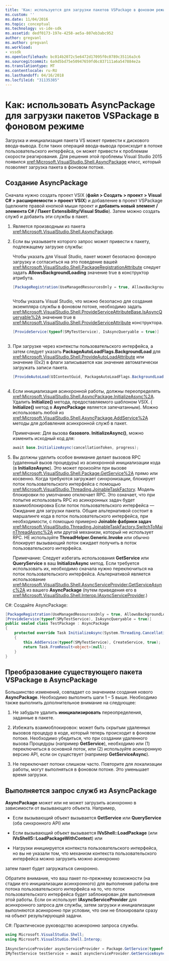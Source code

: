 ```yaml
---
title: 'Как: используется для загрузки пакетов VSPackage в фоновом режиме AsyncPackage | Документы Microsoft'
ms.custom: ''
ms.date: 11/04/2016
ms.topic: conceptual
ms.technology: vs-ide-sdk
ms.assetid: dedf0173-197e-4258-ae5a-807eb3abc952
author: gregvanl
ms.author: gregvanl
ms.workload:
- vssdk
ms.openlocfilehash: bc014b2072c5e6472d17095f0c0789c35116a3c6
ms.sourcegitcommit: 6a9d5bd75e50947659fd6c837111a6a547884e2a
ms.translationtype: MT
ms.contentlocale: ru-RU
ms.lasthandoff: 04/16/2018
ms.locfileid: "31135385"
---
```

# <a name="how-to-use-asyncpackage-to-load-vspackages-in-the-background"></a>Как: использовать AsyncPackage для загрузки пакетов VSPackage в фоновом режиме
Загрузка и инициализация пакета VS может привести к дискового ввода-вывода. Если таких операций ввода-вывода происходит в потоке пользовательского интерфейса, он может привести к проблемам скорости реагирования. Для решения этой проблемы Visual Studio 2015 появился <xref:Microsoft.VisualStudio.Shell.AsyncPackage> класс, который позволяет загрузка пакета в фоновом потоке.  
  
## <a name="creating-an-asyncpackage"></a>Создание AsyncPackage  
 Сначала нужно создать проект VSIX (**файл > Создать > проект > Visual C# > расширяемости > проект VSIX**) и добавление в проект VSPackage (щелкните правой кнопкой мыши проект и **добавить новый элемент / элемента C# / Пакет Extensibility/Visual Studio**). Затем можно создать служб и добавить эти службы в пакет.  
  
1.  Является производным из пакета <xref:Microsoft.VisualStudio.Shell.AsyncPackage>.  
  
2.  Если вы указываете которого запрос может привести к пакету, подлежащему загрузке службы:  
  
     Чтобы указать для Visual Studio, пакет может безопасно фоновую загрузку и согласиться на это поведение вашей <xref:Microsoft.VisualStudio.Shell.PackageRegistrationAttribute> следует задать **AllowsBackgroundLoading** значение true в конструктор атрибута.  
  
    ```csharp  
    [PackageRegistration(UseManagedResourcesOnly = true, AllowsBackgroundLoading = true)]  
  
    ```  
  
     Чтобы указать Visual Studio, что можно безопасно для создания экземпляра службы в фоновом потоке, необходимо задать <xref:Microsoft.VisualStudio.Shell.ProvideServiceAttributeBase.IsAsyncQueryable%2A> значение true в <xref:Microsoft.VisualStudio.Shell.ProvideServiceAttribute> конструктора.  
  
    ```csharp  
    [ProvideService(typeof(SMyTestService), IsAsyncQueryable = true)]  
  
    ```  
  
3.  При загрузке через контексты пользовательского интерфейса, а затем следует указать **PackageAutoLoadFlags.BackgroundLoad** для <xref:Microsoft.VisualStudio.Shell.ProvideAutoLoadAttribute> или значение (0x2) в флаги записывается как значение автоматически загружать записи пакета.  
  
    ```csharp  
    [ProvideAutoLoad(UIContextGuid, PackageAutoLoadFlags.BackgroundLoad)]  
  
    ```  
  
4.  Если инициализация асинхронной работы, должны переопределять <xref:Microsoft.VisualStudio.Shell.AsyncPackage.InitializeAsync%2A>. Удалить **Initialize()** метода, предоставляемого шаблоном VSIX. ( **Initialize()** метод в **AsyncPackage** является запечатанным). Можно использовать любой из <xref:Microsoft.VisualStudio.Shell.AsyncPackage.AddService%2A> методы для добавления асинхронной служб в пакет.  
  
     Примечание: Для вызова **базового. InitializeAsync()**, можно изменить исходный код для:  
  
    ```csharp  
    await base.InitializeAsync(cancellationToken, progress);  
    ```  
  
5.  Вы должны уделить особое внимание делает вызовов RPC (удаленный вызов процедуры) из асинхронной инициализации кода (в **InitializeAsync**). Это может произойти при вызове <xref:Microsoft.VisualStudio.Shell.Package.GetService%2A> прямо или косвенно.  Когда требуются загружает синхронизации, блокирует поток пользовательского интерфейса с помощью <xref:Microsoft.VisualStudio.Threading.JoinableTaskFactory>. Модель блокировки по умолчанию отключает RPC. Это означает, что при попытке использовать RPC из асинхронных задач будет взаимоблокировка Если поток пользовательского интерфейса — Ожидание для загрузки пакета. Общие альтернативой состоит в маршалинге кода в поток пользовательского интерфейса, при необходимости, с помощью примерно **Joinable фабрики задач** <xref:Microsoft.VisualStudio.Threading.JoinableTaskFactory.SwitchToMainThreadAsync%2A> или другой механизм, который не использует RPC.  НЕ используйте **ThreadHelper.Generic.Invoke** или обычно блокирует вызывающий поток ожидает получить в поток пользовательского интерфейса.  
  
     Примечание: Следует избегать использования **GetService** или **QueryService** в ваш **InitializeAsync** метод. Если требуется использовать их, необходимо сначала нужно переключиться на поток пользовательского интерфейса. Альтернативой является использование <xref:Microsoft.VisualStudio.Shell.AsyncServiceProvider.GetServiceAsync%2A> из вашего **AsyncPackage** (путем приведения его в <xref:Microsoft.VisualStudio.Shell.Interop.IAsyncServiceProvider>.)  
  
 C#: Создайте AsyncPackage:  
  
```csharp  
[PackageRegistration(UseManagedResourcesOnly = true, AllowsBackgroundLoading = true)]       
[ProvideService(typeof(SMyTestService), IsAsyncQueryable = true)]   
public sealed class TestPackage : AsyncPackage   
{   
    protected override Task InitializeAsync(System.Threading.CancellationToken cancellationToken, IProgress<ServiceProgressData> progress)   
    {               
        this.AddService(typeof(SMyTestService), CreateService, true);   
        return Task.FromResult<object>(null);   
    }   
}  
```  
  
## <a name="convert-an-existing-vspackage-to-asyncpackage"></a>Преобразование существующего пакета VSPackage в AsyncPackage  
 Большинство изменений, совпадает со значением создания нового **AsyncPackage**. Необходимо выполнить шаги 1 – 5 выше. Необходимо также выполнить дополнительное внимание на следующее:  
  
1.  Не забудьте удалить **инициализировать** переопределения, заданные в пакете.  
  
2.  Избежать взаимоблокировок: может быть скрытым удаленных вызовов процедур в коде, который теперь происходит в фоновом потоке. Необходимо убедиться, что при создании удаленного вызова Процедуры (например **GetService**), необходимо или (1) переключиться в основной поток, или (2) используйте асинхронную версию API, если он существует (например **GetServiceAsync**).  
  
3.  Не переключает потоки слишком часто. Повторите для локализации работы, могут выполняться в фоновом потоке. Это уменьшает время загрузки.  
  
## <a name="querying-services-from-asyncpackage"></a>Выполняется запрос служб из AsyncPackage  
 **AsyncPackage** может или не может загрузить асинхронно в зависимости от вызывающего объекта. Например,  
  
-   Если вызывающий объект вызывается **GetService** или **QueryService** (оба синхронного API) или  
  
-   Если вызывающий объект вызывается **IVsShell::LoadPackage** (или **IVsShell5::LoadPackageWithContext**) или  
  
-   Нагрузки инициируется контекста пользовательского интерфейса, но вы не указали том, что механизм контекста пользовательского интерфейса можно загрузить можно асинхронно  
  
 затем пакет будет загружаться синхронно.  
  
 Обратите внимание, что ваш пакет по-прежнему возможности (на стадии его инициализации асинхронного) для выполнения работы вне потока пользовательского интерфейса на то, что поток пользовательского интерфейса будет заблокирован для выполнения этой работы. Если он использует **IAsyncServiceProvider** для асинхронного запроса для службы, затем загрузки и инициализации выполняются асинхронно при условии, что они не блокировали сразу на объект результирующей задачи.  
  
 C#: Практическое руководство асинхронно запроса службы.  
  
```csharp  
using Microsoft.VisualStudio.Shell;   
using Microsoft.VisualStudio.Shell.Interop;   
  
IAsyncServiceProvider asyncServiceProvider = Package.GetService(typeof(SAsyncServiceProvider)) as IAsyncServiceProvider;   
IMyTestService testService = await asyncServiceProvider.GetServiceAsync(typeof(SMyTestService)) as IMyTestService;  
```
  
